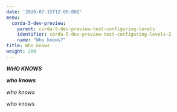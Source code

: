 ```yaml
---
date: '2020-07-15T12:00:00Z'
menu:
  corda-5-dev-preview:
    parent: corda-5-dev-preview-test-configuring-levels
    identifier: corda-5-dev-preview-test-configuring-levels-2
    name: "Who knows?"
title: Who knows
weight: 200
---
```


_**WHO KNOWS**_

_**who knows**_

_who knows_

who knows

